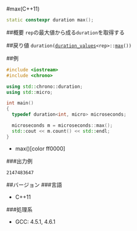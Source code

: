 #max(C++11)
```cpp
static constexpr duration max();
```

##概要
`rep`の最大値から成る`duration`を取得する

##戻り値
`duration(`[`duration_values`](/reference/chrono/duration_values.md)`<rep>::`[`max`](/reference/chrono/duration_values/max.md)`())`


##例
```cpp
#include <iostream>
#include <chrono>

using std::chrono::duration;
using std::micro;

int main()
{
  typedef duration<int, micro> microseconds;

  microseconds m = microseconds::max();
  std::cout << m.count() << std::endl;
}
```
* max()[color ff0000]


###出力例
```
2147483647
```

##バージョン
###言語
- C++11

###処理系
- GCC: 4.5.1, 4.6.1

